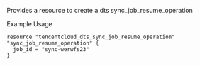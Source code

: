 Provides a resource to create a dts sync_job_resume_operation

Example Usage

```hcl
resource "tencentcloud_dts_sync_job_resume_operation" "sync_job_resume_operation" {
  job_id = "sync-werwfs23"
}
```